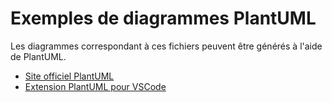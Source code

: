 # Exemples de diagrammes PlantUML

Les diagrammes correspondant à ces fichiers peuvent être générés à l'aide de PlantUML.

* [Site officiel PlantUML](https://plantuml.com/)
* [Extension PlantUML pour VSCode](https://marketplace.visualstudio.com/items?itemName=jebbs.plantuml)
